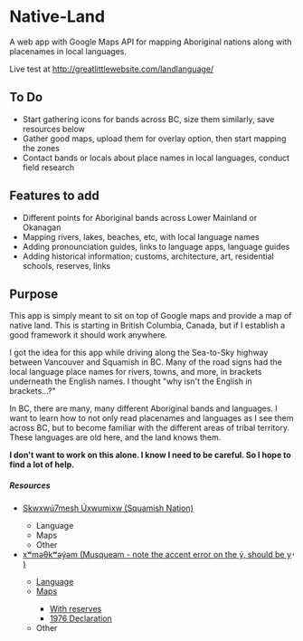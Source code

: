 Native-Land
===========

A web app with Google Maps API for mapping Aboriginal nations along with placenames in local languages.

Live test at <a href="http://greatlittlewebsite.com/landlanguage/">http://greatlittlewebsite.com/landlanguage/</a>

<h2>To Do</h2>
<ul>
<li>Start gathering icons for bands across BC, size them similarly, save resources below</li>
<li>Gather good maps, upload them for overlay option, then start mapping the zones</li>
<li>Contact bands or locals about place names in local languages, conduct field research</li>
</ul>

<h2>Features to add</h2>
<ul>
<li>Different points for Aboriginal bands across Lower Mainland or Okanagan</li>
<li>Mapping rivers, lakes, beaches, etc, with local language names</li>
<li>Adding pronounciation guides, links to language apps, language guides</li>
<li>Adding historical information; customs, architecture, art, residential schools, reserves, links</li>
</ul>

<h2>Purpose</h2>
<p>This app is simply meant to sit on top of Google maps and provide a map of native land. This is starting in British Columbia, Canada, but if I establish a good framework it should work anywhere.</p>
<p>I got the idea for this app while driving along the Sea-to-Sky highway between Vancouver and Squamish in BC. Many of the road signs had the local language place names for rivers, towns, and more, in brackets underneath the English names. I thought "why isn't the English in brackets...?"</p>
<p>In BC, there are many, many different Aboriginal bands and languages. I want to learn how to not only read placenames and languages as I see them across BC, but to become familiar with the different areas of tribal territory. These languages are old here, and the land knows them.</p>
<p><strong>I don't want to work on this alone. I know I need to be careful. So I hope to find a lot of help.</strong></p>

<h5>Resources</h5>
<ul>
  <li><a href="http://www.squamish.net/">Skwxwú7mesh Úxwumixw (Squamish Nation)</a></li>
  <ul>
    <li>Language</li>
    <li>Maps</li>
    <li>Other</li>
  </ul>
  <li><a href="http://www.musqueam.bc.ca/">xʷməθkʷəýəm (Musqueam - note the accent error on the ý, should be y̓   )</a></li>
  <ul>
    <li><a href="http://www.musqueam.bc.ca/language">Language</li>
    <li>Maps</li>
      <ul>
        <li><a href="http://www.musqueam.bc.ca/sites/default/files/musqueam_regional_soi_with_reserves.pdf">With reserves</a></li>
        <li><a href="http://www.musqueam.bc.ca/sites/default/files/musqueam_declaration.pdf">1976 Declaration</a></li>
      </ul>
    <li>Other</li>
  </ul>
</ul>
